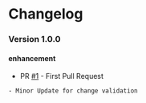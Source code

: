 # Changelog

<!-- BEGIN_CHANGELOG_ACTION -->

<!-- BEGIN_CHANGELOG_FROM_1 -->
### Version 1.0.0

#### enhancement

* PR [#1](https://github.com/katiem0/auto-release-poc/pull/1) - First Pull Request

```
- Minor Update for change validation
```
<!-- END_CHANGELOG_FROM_1 -->

<!-- END_CHANGELOG_ACTION -->